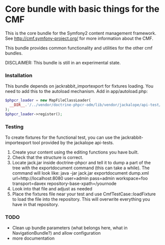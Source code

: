 # Core bundle with basic things for the CMF

This is the core bundle for the Symfony2 content management framework.
See http://cmf.symfony-project.org/ for more information about the CMF.

This bundle provides common functionality and utilities for the other cmf
bundles.

DISCLAIMER: This bundle is still in an experimental state.

### Installation
This bundle depends on jackrabbit_importexport for fixtures loading. You need to add this
to the autoload mechanism. Add in app/autoload.php:

```php
$phpcr_loader = new MapFileClassLoader(
  __DIR__.'/../vendor/doctrine-phpcr-odm/lib/vendor/jackalope/api-test/suite/inc/autoload.php'
);
$phpcr_loader->register();
```

### Testing

To create fixtures for the functional test, you can use the
jackrabbit-importexport tool provided by the jackalope api-tests.

1. Create your content using the editing functions you have built.
2. Check that the structure is correct.
3. Locate jack.jar inside doctrine-phpcr and tell it to dump a part of the tree
    with the exportdocument command (this can take a while). The command will
    look like:
java -jar jack.jar exportdocument dump.xml url=http://localhost:8080 user=admin pass=admin workspace=foo transport=davex repository-base-xpath=/yournode
4. Look into that file and adjust as needed
5. Place the fixtures file near your test and use CmfTestCase::loadFixture to
    load the file into the repository. This will overwrite everything you have
    in that repository.


### TODO
* Clean up bundle parameters (what belongs here, what in NavigationBundle?) and allow configuration
* more documentation

